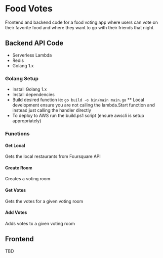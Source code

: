 # Food Votes

Frontend and backend code for a food voting app where users can vote on their favorite food and where they want to go with their friends that night.

## Backend API Code

* Serverless Lambda
* Redis
* Golang 1.x

### Golang Setup

* Install Golang 1.x
* Install dependencies
* Build desired function ie: `go build -o bin/main main.go` 
** Local development ensure you are not calling the lambda.Start function and instead just calling the handler directly
* To deploy to AWS run the build.ps1 script (ensure awscli is setup appropriately)

### Functions

#### Get Local

Gets the local restaurants from Foursquare API

#### Create Room

Creates a voting room

#### Get Votes

Gets the votes for a given voting room

#### Add Votes

Adds votes to a given voting room

## Frontend

TBD